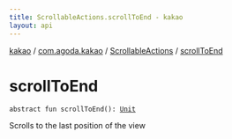 ```yaml
---
title: ScrollableActions.scrollToEnd - kakao
layout: api
---
```


<div class='api-docs-breadcrumbs'><a href="../../index.html">kakao</a> / <a href="../index.html">com.agoda.kakao</a> / <a href="index.html">ScrollableActions</a> / <a href=".">scrollToEnd</a></div>

# scrollToEnd

<div class="signature"><code><span class="keyword">abstract</span> <span class="keyword">fun </span><span class="identifier">scrollToEnd</span><span class="symbol">(</span><span class="symbol">)</span><span class="symbol">: </span><a href="https://kotlinlang.org/api/latest/jvm/stdlib/kotlin/-unit/index.html"><span class="identifier">Unit</span></a></code></div>

Scrolls to the last position of the view

